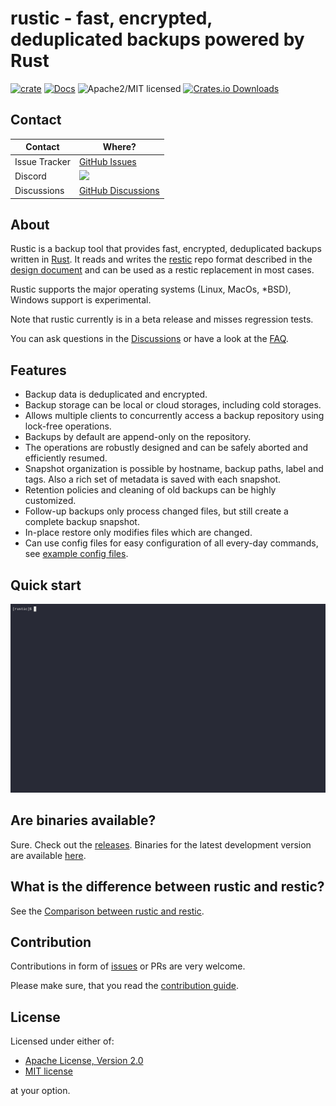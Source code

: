 # rustic - fast, encrypted, deduplicated backups powered by Rust

[![crate][crate-image]][crate-link]
[![Docs][docs-image]][docs-link]
![Apache2/MIT licensed][license-image]
[![Crates.io Downloads][downloads-image]][crate-link]

## Contact

Contact          | Where?
-----------------|-------
Issue Tracker    | [GitHub Issues](https://github.com/rustic-rs/rustic/issues)
Discord | [![](https://dcbadge.vercel.app/api/server/WRUWENZnzQ)](https://discord.gg/WRUWENZnzQ)
Discussions      | [GitHub Discussions](https://github.com/rustic-rs/rustic/discussions)

## About

Rustic is a backup tool that provides fast, encrypted, deduplicated backups written in [Rust](https://www.rust-lang.org/).
It reads and writes the [restic][1] repo format described in the [design document][2]
and can be used as a restic replacement in most cases.

Rustic supports the major operating systems (Linux, MacOs, *BSD), Windows support is experimental.

Note that rustic currently is in a beta release and misses regression tests.

You can ask questions in the [Discussions][3] or have a look at the [FAQ](docs/FAQ.md).

## Features

- Backup data is deduplicated and encrypted.
- Backup storage can be local or cloud storages, including cold storages.
- Allows multiple clients to concurrently access a backup repository using lock-free operations.
- Backups by default are append-only on the repository.
- The operations are robustly designed and can be safely aborted and efficiently resumed.
- Snapshot organization is possible by hostname, backup paths, label and tags. Also a rich set of metadata is saved with each snapshot.
- Retention policies and cleaning of old backups can be highly customized.
- Follow-up backups only process changed files, but still create a complete backup snapshot.
- In-place restore only modifies files which are changed.
- Can use config files for easy configuration of all every-day commands, see [example config files](/config/).

## Quick start

![rustic getting started](https://github.com/rustic-rs/rustic/blob/main/docs/screenshots/gettingstarted.gif?raw=true)

## Are binaries available?

Sure. Check out the [releases](https://github.com/rustic-rs/rustic/releases).
Binaries for the latest development version are available [here](https://github.com/rustic-rs/rustic-beta).

## What is the difference between rustic and restic?

See the [Comparison between rustic and restic](docs/comparison-restic.md).

## Contribution

Contributions in form of [issues][4] or PRs are very welcome.

Please make sure, that you read the [contribution guide](./CONTRIBUTING.md).

## License

Licensed under either of:

- [Apache License, Version 2.0](./LICENSE-APACHE)
- [MIT license](./LICENSE-MIT)

at your option.

[//]: # (badges)

[crate-image]: https://img.shields.io/crates/v/rustic-rs.svg
[crate-link]: https://crates.io/crates/rustic-rs
[docs-image]: https://docs.rs/rustic-rs/badge.svg
[docs-link]: https://docs.rs/rustic-rs/
[license-image]: https://img.shields.io/badge/license-Apache2.0/MIT-blue.svg
[downloads-image]: https://img.shields.io/crates/d/rustic-rs.svg

[//]: # (general links)

[1]: https://github.com/restic/restic
[2]: https://github.com/restic/restic/blob/master/doc/design.rst
[3]: https://github.com/rustic-rs/rustic/discussions
[4]: https://github.com/rustic-rs/rustic/issues/new/choose
